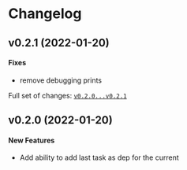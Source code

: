 # Changelog

## v0.2.1 (2022-01-20)

#### Fixes

* remove debugging prints

Full set of changes: [`v0.2.0...v0.2.1`](https://github.com/kellya/taskloop/compare/v0.2.0...v0.2.1)

## v0.2.0 (2022-01-20)

#### New Features

* Add ability to add last task as dep for the current

